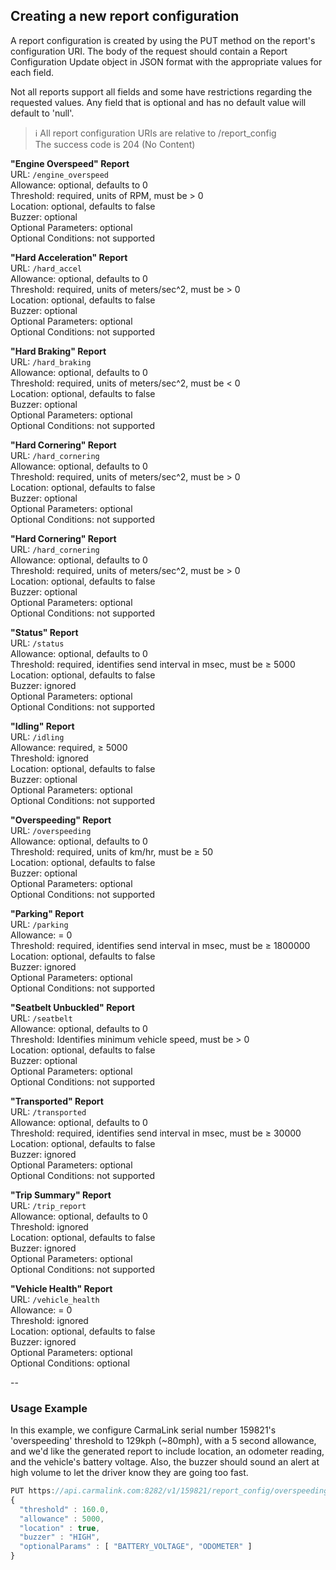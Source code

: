 <h2>Creating a new report configuration</h2>
A report configuration is created by using the PUT method on the report's configuration URI. The body of the request should contain a Report Configuration Update object in JSON format with the appropriate values for each field.  

Not all reports support all fields and some have restrictions regarding the requested values. Any field that is optional and has no default value will default to 'null'.  

> :information_source: 
> All report configuration URIs are relative to /report_config  
> The success code is 204 (No Content)

**"Engine Overspeed" Report**  
URL: `/engine_overspeed`  
Allowance: optional, defaults to 0  
Threshold: required, units of RPM, must be > 0  
Location: optional, defaults to false  
Buzzer: optional  
Optional Parameters: optional  
Optional Conditions: not supported  

**"Hard Acceleration" Report**  
URL: `/hard_accel`  
Allowance: optional, defaults to 0  
Threshold: required, units of meters/sec^2, must be > 0  
Location: optional, defaults to false  
Buzzer: optional  
Optional Parameters: optional  
Optional Conditions: not supported  

**"Hard Braking" Report**  
URL: `/hard_braking`  
Allowance: optional, defaults to 0  
Threshold: required, units of meters/sec^2, must be < 0  
Location: optional, defaults to false  
Buzzer: optional  
Optional Parameters: optional  
Optional Conditions: not supported  

**"Hard Cornering" Report**  
URL: `/hard_cornering`  
Allowance: optional, defaults to 0  
Threshold: required, units of meters/sec^2, must be > 0  
Location: optional, defaults to false  
Buzzer: optional  
Optional Parameters: optional  
Optional Conditions: not supported  

**"Hard Cornering" Report**  
URL: `/hard_cornering`  
Allowance: optional, defaults to 0  
Threshold: required, units of meters/sec^2, must be > 0  
Location: optional, defaults to false  
Buzzer: optional  
Optional Parameters: optional  
Optional Conditions: not supported  

**"Status" Report**  
URL: `/status`  
Allowance: optional, defaults to 0  
Threshold: required, identifies send interval in msec, must be ≥ 5000  
Location: optional, defaults to false  
Buzzer: ignored  
Optional Parameters: optional  
Optional Conditions: not supported  

**"Idling" Report**  
URL: `/idling`  
Allowance: required, ≥ 5000  
Threshold: ignored  
Location: optional, defaults to false  
Buzzer: optional  
Optional Parameters: optional  
Optional Conditions: not supported  

**"Overspeeding" Report**  
URL: `/overspeeding`  
Allowance: optional, defaults to 0  
Threshold: required, units of km/hr, must be ≥ 50  
Location: optional, defaults to false  
Buzzer: optional  
Optional Parameters: optional  
Optional Conditions: not supported  

**"Parking" Report**  
URL: `/parking`  
Allowance: = 0  
Threshold: required, identifies send interval in msec, must be ≥ 1800000  
Location: optional, defaults to false  
Buzzer: ignored  
Optional Parameters: optional  
Optional Conditions: not supported  

**"Seatbelt Unbuckled" Report**  
URL: `/seatbelt`  
Allowance: optional, defaults to 0  
Threshold: Identifies minimum vehicle speed, must be > 0  
Location: optional, defaults to false  
Buzzer: optional  
Optional Parameters: optional  
Optional Conditions: not supported  

**"Transported" Report**  
URL: `/transported`  
Allowance: optional, defaults to 0  
Threshold: required, identifies send interval in msec, must be ≥ 30000  
Location: optional, defaults to false  
Buzzer: ignored  
Optional Parameters: optional  
Optional Conditions: not supported  

**"Trip Summary" Report**  
URL: `/trip_report`  
Allowance: optional, defaults to 0  
Threshold: ignored  
Location: optional, defaults to false  
Buzzer: ignored  
Optional Parameters: optional  
Optional Conditions: not supported  

**"Vehicle Health" Report**  
URL: `/vehicle_health`  
Allowance: = 0  
Threshold: ignored  
Location: optional, defaults to false  
Buzzer: ignored  
Optional Parameters: optional  
Optional Conditions: optional  


--
<h3>Usage Example</h3>  
In this example, we configure CarmaLink serial number 159821's 'overspeeding' threshold to 129kph (~80mph), with a 5 second allowance, and we'd like the generated report to include location, an odometer reading, and the vehicle's battery voltage.  Also, the buzzer should sound an alert at high volume to let the driver know they are going too fast.  

```javascript
PUT https://api.carmalink.com:8282/v1/159821/report_config/overspeeding  
{  
  "threshold" : 160.0,  
  "allowance" : 5000,  
  "location" : true,  
  "buzzer" : "HIGH",  
  "optionalParams" : [ "BATTERY_VOLTAGE", "ODOMETER" ]  
}  
```

